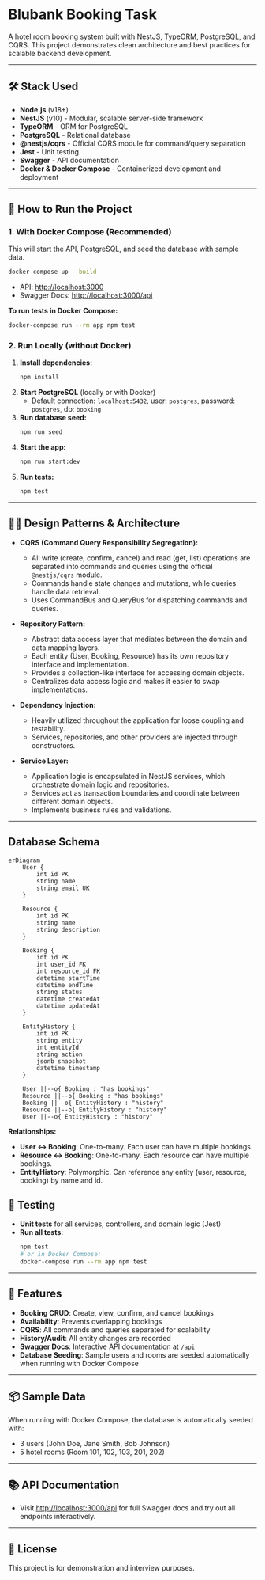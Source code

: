
# Blubank Booking Task

A hotel room booking system built with NestJS, TypeORM, PostgreSQL, and CQRS. This project demonstrates clean architecture and best practices for scalable backend development.

---

## 🛠️ Stack Used

- **Node.js** (v18+)
- **NestJS** (v10) - Modular, scalable server-side framework
- **TypeORM** - ORM for PostgreSQL
- **PostgreSQL** - Relational database
- **@nestjs/cqrs** - Official CQRS module for command/query separation
- **Jest** - Unit testing
- **Swagger** - API documentation
- **Docker & Docker Compose** - Containerized development and deployment

---

## 🚀 How to Run the Project

### 1. **With Docker Compose (Recommended)**

This will start the API, PostgreSQL, and seed the database with sample data.

```bash
docker-compose up --build
```
- API: [http://localhost:3000](http://localhost:3000)
- Swagger Docs: [http://localhost:3000/api](http://localhost:3000/api)

**To run tests in Docker Compose:**
```bash
docker-compose run --rm app npm test
```

### 2. **Run Locally (without Docker)**

1. **Install dependencies:**
   ```bash
   npm install
   ```
2. **Start PostgreSQL** (locally or with Docker)
   - Default connection: `localhost:5432`, user: `postgres`, password: `postgres`, db: `booking`
3. **Run database seed:**
   ```bash
   npm run seed
   ```
4. **Start the app:**
   ```bash
   npm run start:dev
   ```
5. **Run tests:**
   ```bash
   npm test
   ```

---

## 🧑‍💻 Design Patterns & Architecture

- **CQRS (Command Query Responsibility Segregation):**
  - All write (create, confirm, cancel) and read (get, list) operations are separated into commands and queries using the official `@nestjs/cqrs` module.
  - Commands handle state changes and mutations, while queries handle data retrieval.
  - Uses CommandBus and QueryBus for dispatching commands and queries.

- **Repository Pattern:**
  - Abstract data access layer that mediates between the domain and data mapping layers.
  - Each entity (User, Booking, Resource) has its own repository interface and implementation.
  - Provides a collection-like interface for accessing domain objects.
  - Centralizes data access logic and makes it easier to swap implementations.

- **Dependency Injection:**
  - Heavily utilized throughout the application for loose coupling and testability.
  - Services, repositories, and other providers are injected through constructors.

- **Service Layer:**
  - Application logic is encapsulated in NestJS services, which orchestrate domain logic and repositories.
  - Services act as transaction boundaries and coordinate between different domain objects.
  - Implements business rules and validations.

---

## Database Schema

```mermaid
erDiagram
    User {
        int id PK
        string name
        string email UK
    }

    Resource {
        int id PK
        string name
        string description
    }

    Booking {
        int id PK
        int user_id FK
        int resource_id FK
        datetime startTime
        datetime endTime
        string status
        datetime createdAt
        datetime updatedAt
    }

    EntityHistory {
        int id PK
        string entity
        int entityId
        string action
        jsonb snapshot
        datetime timestamp
    }

    User ||--o{ Booking : "has bookings"
    Resource ||--o{ Booking : "has bookings"
    Booking ||--o{ EntityHistory : "history"
    Resource ||--o{ EntityHistory : "history"
    User ||--o{ EntityHistory : "history"
```

**Relationships:**
- **User ↔ Booking**: One-to-many. Each user can have multiple bookings.
- **Resource ↔ Booking**: One-to-many. Each resource can have multiple bookings.
- **EntityHistory**: Polymorphic. Can reference any entity (user, resource, booking) by name and id.

    
## 🧪 Testing

- **Unit tests** for all services, controllers, and domain logic (Jest)
- **Run all tests:**
  ```bash
  npm test
  # or in Docker Compose:
  docker-compose run --rm app npm test
  ```

---

## 🧩 Features

- **Booking CRUD**: Create, view, confirm, and cancel bookings
- **Availability**: Prevents overlapping bookings
- **CQRS**: All commands and queries separated for scalability
- **History/Audit**: All entity changes are recorded
- **Swagger Docs**: Interactive API documentation at `/api`
- **Database Seeding**: Sample users and rooms are seeded automatically when running with Docker Compose

---

## 📦 Sample Data

When running with Docker Compose, the database is automatically seeded with:
- 3 users (John Doe, Jane Smith, Bob Johnson)
- 5 hotel rooms (Room 101, 102, 103, 201, 202)

---

## 📚 API Documentation

- Visit [http://localhost:3000/api](http://localhost:3000/api) for full Swagger docs and try out all endpoints interactively.

---

## 📝 License

This project is for demonstration and interview purposes.
